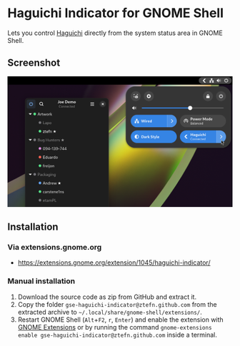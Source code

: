 # Haguichi Indicator for GNOME Shell

Lets you control [Haguichi](https://haguichi.net) directly from the system status area in GNOME Shell.

## Screenshot

![Screenshot](screenshot.png)

## Installation

### Via extensions.gnome.org

  * https://extensions.gnome.org/extension/1045/haguichi-indicator/

### Manual installation

1. Download the source code as zip from GitHub and extract it.
2. Copy the folder `gse-haguichi-indicator@ztefn.github.com` from the extracted archive to `~/.local/share/gnome-shell/extensions/`.
3. Restart GNOME Shell (`Alt`+`F2`, `r`, `Enter`) and enable the extension with [GNOME Extensions](https://flathub.org/apps/details/org.gnome.Extensions) or by running the command `gnome-extensions enable gse-haguichi-indicator@ztefn.github.com` inside a terminal.
